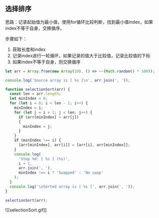 ## 选择排序

思路：记录起始值为最小值，使用for循环比较判断，找到最小值index，如果index不等于自身，交换循序。

步骤如下：
1. 获取长度和index
2. 记录index进行一轮循环，如果记录的值大于比较值，记录比较值的下标
3. 如果index不等于自身，则交换循序

```js
let arr = Array.from(new Array(10), () => ~~(Math.random() * 100));

console.log('Source array is [ %s ]\n', arr.join(', '));

function selectionSort(arr) {
  const len = arr.length;
  let minIndex = 0;
  for (let i = 0; i < len - 1; i++) {
    minIndex = i;
    for (let j = i + 1; j < len; j++) {
      if (arr[minIndex] > arr[j]) 
      {
        minIndex = j;
      }
    }
    if (minIndex !== i) {
      [arr[minIndex], arr[i]] = [arr[i], arr[minIndex]];
    }
    console.log(
      'Step %d: [ %s ] (%s)',
      i + 1,
      arr.join(', '),
      minIndex !== i ? 'Swapped' : 'No swap'
    );
  }
  console.log('\nSorted array is [ %s ]', arr.join(', '));
}

selectionSort(arr);
```

![[selectionSort.gif]]
